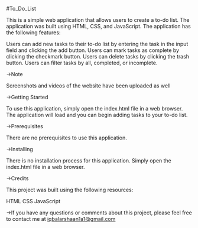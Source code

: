 #To_Do_List

This is a simple web application that allows users to create a to-do list. The application was built using HTML, CSS, and JavaScript. The application has the following features:

Users can add new tasks to their to-do list by entering the task in the input field and clicking the add button.
Users can mark tasks as complete by clicking the checkmark button.
Users can delete tasks by clicking the trash button.
Users can filter tasks by all, completed, or incomplete.

→Note

Screenshots and videos of the website have been uploaded as well

→Getting Started

To use this application, simply open the index.html file in a web browser. The application will load and you can begin adding tasks to your to-do list.

→Prerequisites

There are no prerequisites to use this application.

→Installing

There is no installation process for this application. Simply open the index.html file in a web browser.

→Credits

This project was built using the following resources:

HTML
CSS
JavaScript


→If you have any questions or comments about this project, please feel free to contact me at
iqbalarshaan1a1@gmail.com  
